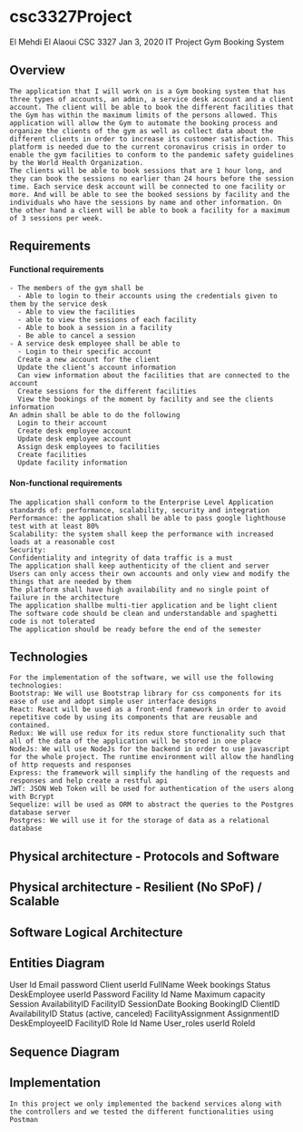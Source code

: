 # csc3327Project

El Mehdi El Alaoui
CSC 3327
Jan 3, 2020
IT Project
Gym Booking System

## Overview
	The application that I will work on is a Gym booking system that has three types of accounts, an admin, a service desk account and a client account. The client will be able to book the different facilities that the Gym has within the maximum limits of the persons allowed. This application will allow the Gym to automate the booking process and organize the clients of the gym as well as collect data about the different clients in order to increase its customer satisfaction. This platform is needed due to the current coronavirus crisis in order to enable the gym facilities to conform to the pandemic safety guidelines by the World Health Organization.
	The clients will be able to book sessions that are 1 hour long, and they can book the sessions no earlier than 24 hours before the session time. Each service desk account will be connected to one facility or more. And will be able to see the booked sessions by facility and the individuals who have the sessions by name and other information. On the other hand a client will be able to book a facility for a maximum of 3 sessions per week.

## Requirements

#### Functional requirements


    - The members of the gym shall be
      - Able to login to their accounts using the credentials given to them by the service desk
      - Able to view the facilities
      - able to view the sessions of each facility
      - Able to book a session in a facility 
      - Be able to cancel a session
    - A service desk employee shall be able to 
      - Login to their specific account
      Create a new account for the client
      Update the client’s account information
      Can view information about the facilities that are connected to the account
      Create sessions for the different facilities
      View the bookings of the moment by facility and see the clients information
    An admin shall be able to do the following
      Login to their account
      Create desk employee account
      Update desk employee account
      Assign desk employees to facilities
      Create facilities
      Update facility information

#### Non-functional requirements

    The application shall conform to the Enterprise Level Application standards of: performance, scalability, security and integration
    Performance: the application shall be able to pass google lighthouse test with at least 80%
    Scalability: the system shall keep the performance with increased loads at a reasonable cost
    Security:
    Confidentiality and integrity of data traffic is a must
    The application shall keep authenticity of the client and server
    Users can only access their own accounts and only view and modify the things that are needed by them
    The platform shall have high availability and no single point of failure in the architecture
    The application shallbe multi-tier application and be light client
    The software code should be clean and understandable and spaghetti code is not tolerated
    The application should be ready before the end of the semester

## Technologies 
  
    For the implementation of the software, we will use the following technologies:
    Bootstrap: We will use Bootstrap library for css components for its ease of use and adopt simple user interface designs
    React: React will be used as a front-end framework in order to avoid repetitive code by using its components that are reusable and contained. 
    Redux: We will use redux for its redux store functionality such that all of the data of the application will be stored in one place
    NodeJs: We will use NodeJs for the backend in order to use javascript for the whole project. The runtime environment will allow the handling of http requests and responses
    Express: the framework will simplify the handling of the requests and responses and help create a restful api
    JWT: JSON Web Token will be used for authentication of the users along with Bcrypt
    Sequelize: will be used as ORM to abstract the queries to the Postgres database server
    Postgres: We will use it for the storage of data as a relational database




## Physical architecture - Protocols and Software




## Physical architecture - Resilient (No SPoF) / Scalable











## Software Logical Architecture

## Entities Diagram



User
Id
Email
password
Client
userId
FullName
Week bookings
Status
DeskEmployee
userId
Password
Facility
Id
Name
Maximum capacity
Session
AvailabilityID
FacilityID
SessionDate
Booking
BookingID
ClientID
AvailabilityID
Status (active, canceled)
FacilityAssignment
AssignmentID
DeskEmployeeID
FacilityID
Role
Id
Name
User_roles
userId
RoleId








## Sequence Diagram


## Implementation
	In this project we only implemented the backend services along with the controllers and we tested the different functionalities using Postman
